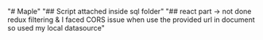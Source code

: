 "# Maple" 
"## Script attached inside sql folder" 
"## react part -> not done redux filtering & I faced CORS issue when use the provided url in document so used my local datasource" 
